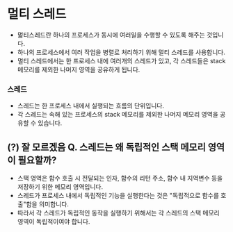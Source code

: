 # 멀티 스레드
- 멅티스레드란 하나의 프로세스가 동시에 여러일을 수행할 수 있도록 해주는 것입니다. 
- 하나의 프로세스에서 여러 작업을 병렬로 처리하기 위해 멀티 스레드를 사용합니다.
- 멀티 스레드에서는 한 프로세스 내에 여러개의 스레드가 있고, 각 스레드들은 stack 메모리를 제외한 나머지 영역을 공유하게 됩니다.


### 스레드
- 스레드는 한 프로세스 내에서 실행되는 흐름의 단위입니다.
- 각 스레드는 속해 있는 프로세스의 stack 메모리를 제외한 나머지 메모리 영역을 공유할 수 있습니다.

## (?) 잘 모르겠음 Q. 스레드는 왜 독립적인 스택 메모리 영역이 필요할까?
- 스택 영역은 함수 호출 시 전달되는 인자, 함수의 리턴 주소, 함수 내 지역변수 등을 저장하기 위한 메모리 영역입니다.
- 스레드가 프로세스 내에서 독립적인 기능을 실행한다는 것은 "독립적으로 함수를 호출"함을 의미합니다. 
- 따라서 각 스레드가 독립적인 동작을 실행하기 위해서는 각 스레드의 스택 메모리 영역이 독립적이여야 합니다.